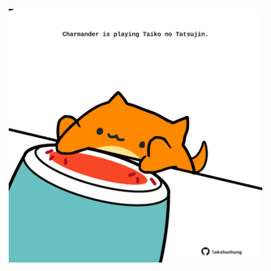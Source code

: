 <!-- built at 04/09/2024, 24:01:38 UTC -->
<p align="center">
  <img width="500" height="500" src="./ReadmeImage.svg">
</p>
